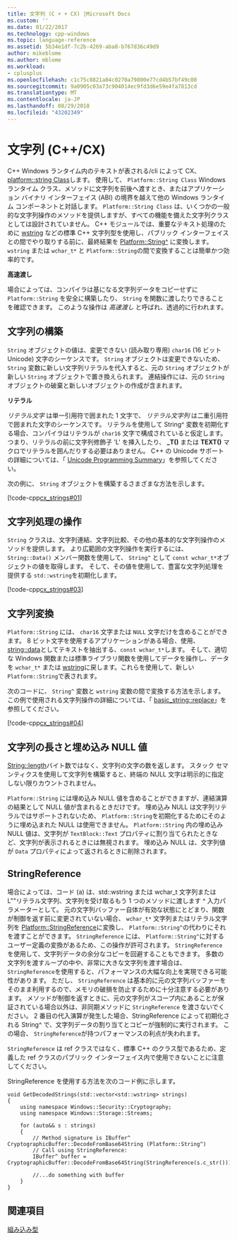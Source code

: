 ```yaml
---
title: 文字列 (C + + CX) |Microsoft Docs
ms.custom: ''
ms.date: 01/22/2017
ms.technology: cpp-windows
ms.topic: language-reference
ms.assetid: 5b34e1df-7c2b-4269-aba8-b767d36c49d9
author: mikeblome
ms.author: mblome
ms.workload:
- cplusplus
ms.openlocfilehash: c1c75c8821a04c0270a79800e77cd4b57bf49c00
ms.sourcegitcommit: 9a0905c03a73c904014ec9fd3d6e59e4fa7813cd
ms.translationtype: MT
ms.contentlocale: ja-JP
ms.lasthandoff: 08/29/2018
ms.locfileid: "43202349"
---
```

# <a name="strings-ccx"></a>文字列 (C++/CX)
C++ Windows ランタイム内のテキストが表される/cli によって CX、 [platform::string Class](../cppcx/platform-string-class.md)します。 使用して、 `Platform::String Class` Windows ランタイム クラス、メソッドに文字列を前後へ渡すとき、またはアプリケーション バイナリ インターフェイス (ABI) の境界を越えて他の Windows ランタイム コンポーネントと対話します。 `Platform::String Class` は、いくつかの一般的な文字列操作のメソッドを提供しますが、すべての機能を備えた文字列クラスとしては設計されていません。 C++ モジュールでは、重要なテキスト処理のために [wstring](../standard-library/basic-string-class.md) などの標準 C++ 文字列型を使用し、パブリック インターフェイスとの間でやり取りする前に、最終結果を [Platform::String^](../cppcx/platform-string-class.md) に変換します。 `wstring` または `wchar_t*` と `Platform::String`の間で変換することは簡単かつ効率的です。  
  
 **高速渡し**  
  
 場合によっては、コンパイラは基になる文字列データをコピーせずに `Platform::String` を安全に構築したり、 `String` を関数に渡したりできることを確認できます。 このような操作は *高速渡し* と呼ばれ、透過的に行われます。  
  
## <a name="string-construction"></a>文字列の構築  
 `String` オブジェクトの値は、変更できない (読み取り専用) `char16` (16 ビット Unicode) 文字のシーケンスです。 `String` オブジェクトは変更できないため、 `String` 変数に新しい文字列リテラルを代入すると、元の `String` オブジェクトが新しい `String` オブジェクトで置き換えられます。 連結操作には、元の `String` オブジェクトの破棄と新しいオブジェクトの作成が含まれます。  
  
 **リテラル**  
  
 *リテラル文字* は単一引用符で囲まれた 1 文字で、 *リテラル文字列* は二重引用符で囲まれた文字のシーケンスです。 リテラルを使用して String^ 変数を初期化する場合、コンパイラはリテラルが `char16` 文字で構成されていると仮定します。 つまり、リテラルの前に文字列修飾子 'L' を挿入したり、 **_T()** または **TEXT()** マクロでリテラルを囲んだりする必要はありません。 C++ の Unicode サポートの詳細については、「 [Unicode Programming Summary](../text/unicode-programming-summary.md)」を参照してください。  
  
 次の例に、 `String` オブジェクトを構築するさまざまな方法を示します。  
  
 [!code-cpp[cx_strings#01](../cppcx/codesnippet/CPP/cppcx_strings/class1.cpp#01)]  
  
## <a name="string-handling-operations"></a>文字列処理の操作  
 `String` クラスは、文字列連結、文字列比較、その他の基本的な文字列操作のメソッドを提供します。 より広範囲の文字列操作を実行するには、 `String::Data()` メンバー関数を使用して、 `String^` として `const wchar_t*`オブジェクトの値を取得します。 そして、その値を使用して、豊富な文字列処理を提供する `std::wstring`を初期化します。  
  
 [!code-cpp[cx_strings#03](../cppcx/codesnippet/CPP/cppcx_strings/class1.cpp#03)]  
  
## <a name="string-conversions"></a>文字列変換  
 `Platform::String` には、 `char16` 文字または `NULL` 文字だけを含めることができます。 8 ビット文字を使用するアプリケーションがある場合、使用、 [string::data](../cppcx/platform-string-class.md#data)としてテキストを抽出する、`const wchar_t*`します。 そして、適切な Windows 関数または標準ライブラリ関数を使用してデータを操作し、データを `wchar_t*` または [wstring](../standard-library/basic-string-class.md)に戻します。これらを使用して、新しい `Platform::String`で表されます。  
  
 次のコードに、 `String^` 変数と `wstring` 変数の間で変換する方法を示します。 この例で使用される文字列操作の詳細については、「 [basic_string::replace](../standard-library/basic-string-class.md#replace)」を参照してください。  
  
 [!code-cpp[cx_strings#04](../cppcx/codesnippet/CPP/cppcx_strings/class1.cpp#04)]  
  
## <a name="string-length-and-embedded-null-values"></a>文字列の長さと埋め込み NULL 値  
 [String::length](../cppcx/platform-string-class.md#length)バイト数ではなく、文字列の文字の数を返します。 スタック セマンティクスを使用して文字列を構築すると、終端の NULL 文字は明示的に指定しない限りカウントされません。  
  
 `Platform::String` には埋め込み NULL 値を含めることができますが、連結演算の結果として NULL 値が含まれるときだけです。 埋め込み NULL は文字列リテラルではサポートされないため、 `Platform::String`を初期化するためにそのように埋め込まれた NULL は使用できません。 `Platform::String` 内の埋め込み NULL 値は、文字列が `TextBlock::Text` プロパティに割り当てられたときなど、文字列が表示されるときには無視されます。 埋め込み NULL は、文字列値が `Data` プロパティによって返されるときに削除されます。  
  
## <a name="stringreference"></a>StringReference  
 場合によっては、コード (a) は、std::wstring または wchar_t 文字列または L""リテラル文字列、文字列を受け取るもう 1 つのメソッドに渡します ^ 入力パラメーターとして。 元の文字列バッファー自体が有効な状態にとどまり、関数が制御を返す前に変更されていない場合、 `wchar_t*` 文字列またはリテラル文字列を [Platform::StringReference](../cppcx/platform-stringreference-class.md)に変換し、 `Platform::String^`の代わりにそれを渡すことができます。 `StringReference` には、 `Platform::String^`に対するユーザー定義の変換があるため、この操作が許可されます。 `StringReference` を使用して、文字列データの余分なコピーを回避することもできます。 多数の文字列を渡すループの中や、非常に大きな文字列を渡す場合は、 `StringReference`を使用すると、パフォーマンスの大幅な向上を実現できる可能性があります。 ただし、 `StringReference` は基本的に元の文字列バッファーをそのまま利用するので、メモリの破損を防止するために十分注意する必要があります。 メソッドが制御を返すときに、元の文字列がスコープ内にあることが保証されている場合以外は、非同期メソッドに `StringReference` を渡さないでください。 2 番目の代入演算が発生した場合、StringReference によって初期化される String^ で、文字列データの割り当てとコピーが強制的に実行されます。 この場合、 `StringReference`が持つパフォーマンスの利点が失われます。  
  
 `StringReference` は ref クラスではなく、標準 C++ のクラス型であるため、定義した ref クラスのパブリック インターフェイス内で使用できないことに注意してください。  
  
 StringReference を使用する方法を次のコード例に示します。  
  
```  
void GetDecodedStrings(std::vector<std::wstring> strings)  
{  
    using namespace Windows::Security::Cryptography;  
    using namespace Windows::Storage::Streams;  
  
    for (auto&& s : strings)  
    {  
        // Method signature is IBuffer^ CryptographicBuffer::DecodeFromBase64String (Platform::String^)  
        // Call using StringReference:  
        IBuffer^ buffer = CryptographicBuffer::DecodeFromBase64String(StringReference(s.c_str()));  
  
        //...do something with buffer  
    }  
}  
```  
  
## <a name="see-also"></a>関連項目  
 [組み込み型](https://msdn.microsoft.com/acc196fd-09da-4882-b554-6c94685ec75f)